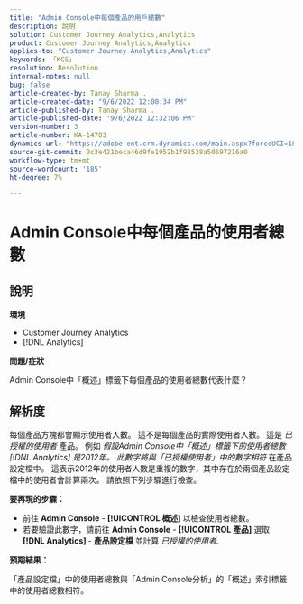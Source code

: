 ```yaml
---
title: "Admin Console中每個產品的用戶總數"
description: 說明
solution: Customer Journey Analytics,Analytics
product: Customer Journey Analytics,Analytics
applies-to: "Customer Journey Analytics,Analytics"
keywords: 「KCS」
resolution: Resolution
internal-notes: null
bug: false
article-created-by: Tanay Sharma .
article-created-date: "9/6/2022 12:00:34 PM"
article-published-by: Tanay Sharma .
article-published-date: "9/6/2022 12:32:06 PM"
version-number: 3
article-number: KA-14703
dynamics-url: "https://adobe-ent.crm.dynamics.com/main.aspx?forceUCI=1&pagetype=entityrecord&etn=knowledgearticle&id=45be0a81-db2d-ed11-9db1-002248086735"
source-git-commit: 0c3e421beca46d9fe1952b1f98538a50697216a0
workflow-type: tm+mt
source-wordcount: '185'
ht-degree: 7%

---
```


# Admin Console中每個產品的使用者總數

## 說明


<b>環境</b>

- Customer Journey Analytics
- [!DNL Analytics]




<b>問題/症狀</b>

Admin Console中「概述」標籤下每個產品的使用者總數代表什麼？




## 解析度


每個產品方塊都會顯示使用者人數。 這不是每個產品的實際使用者人數。 這是 *已授權的使用者* 產品。 例如 *假設Admin Console中「概述」標籤下的使用者總數 [!DNL Analytics] 是2012年。 此數字將與「已授權使用者」中的數字相符* 在產品設定檔中。 這表示2012年的使用者人數是重複的數字，其中存在於兩個產品設定檔中的使用者會計算兩次。 請依照下列步驟進行檢查。

<b>要再現的步驟：</b>

- 前往 <b>Admin Console</b> - <b>[!UICONTROL 概述]</b> 以檢查使用者總數。
- 若要驗證此數字，請前往 <b>Admin Console</b> - <b>[!UICONTROL 產品]</b> 選取 <b>[!DNL Analytics] </b> - <b>產品設定檔 </b>並計算 *已授權的使用者*.




<b>預期結果：</b>

「產品設定檔」中的使用者總數與「Admin Console分析」的「概述」索引標籤中的使用者總數相符。
